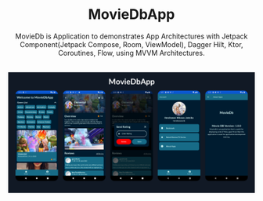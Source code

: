 <h1 align="center">MovieDbApp</h1>

<p align="center">  
MovieDb is Application to demonstrates App Architectures with Jetpack Component(Jetpack Compose, Room, ViewModel), Dagger Hilt, Ktor, Coroutines, Flow, using MVVM Architectures.
</p>
</br>

<img src="/previews/introduction_image.png" />


